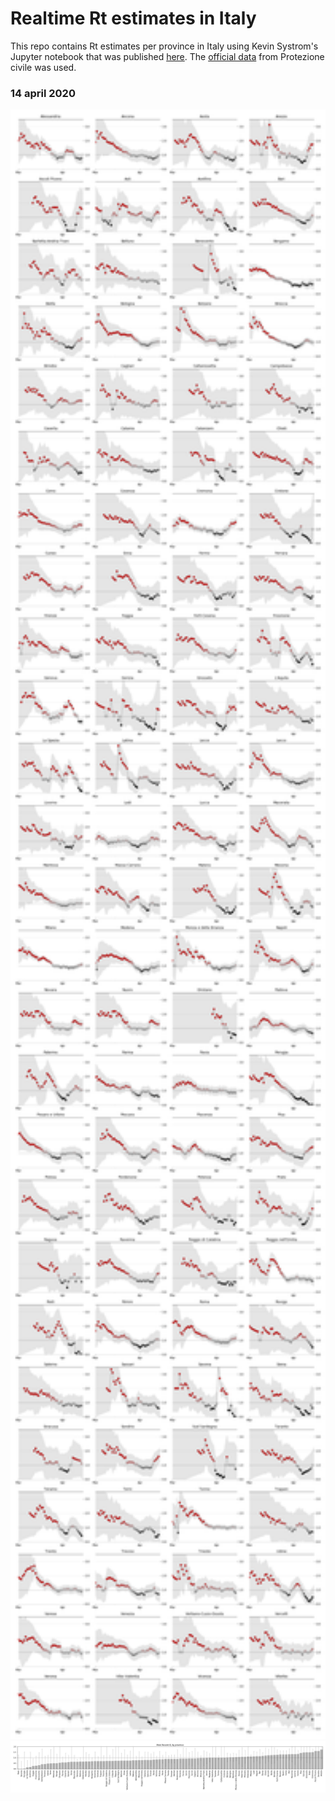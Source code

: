 # Realtime Rt estimates in Italy

This repo contains Rt estimates per province in Italy using Kevin Systrom's Jupyter notebook that was published [here](http://systrom.com/blog/the-metric-we-need-to-manage-covid-19/). The [official data](https://github.com/pcm-dpc/COVID-19) from Protezione civile was used.

### 14 april 2020

<img src="provinces.png" width="840">
<img src="sorted.png" width="840">



